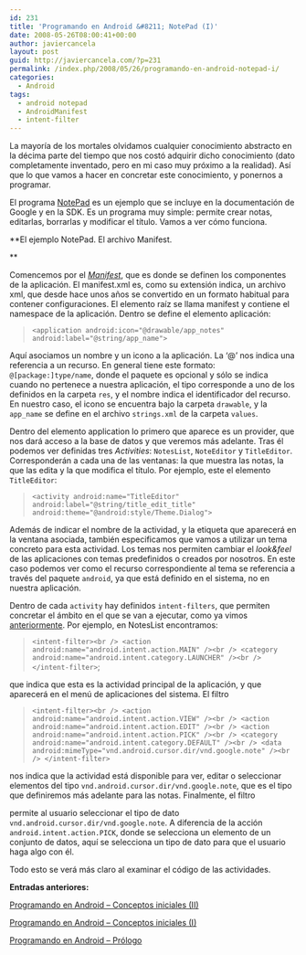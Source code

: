 ```yaml
---
id: 231
title: 'Programando en Android &#8211; NotePad (I)'
date: 2008-05-26T08:00:41+00:00
author: javiercancela
layout: post
guid: http://javiercancela.com/?p=231
permalink: /index.php/2008/05/26/programando-en-android-notepad-i/
categories:
  - Android
tags:
  - android notepad
  - AndroidManifest
  - intent-filter
---
```

La mayoría de los mortales olvidamos cualquier conocimiento abstracto en la décima parte del tiempo que nos costó adquirir dicho conocimiento (dato completamente inventado, pero en mi caso muy próximo a la realidad). Así que lo que vamos a hacer en concretar este conocimiento, y ponernos a programar.

El programa [NotePad](http://code.google.com/android/samples/NotePad/index.html) es un ejemplo que se incluye en la documentación de Google y en la SDK. Es un programa muy simple: permite crear notas, editarlas, borrarlas y modificar el título. Vamos a ver cómo funciona.

**El ejemplo NotePad. El archivo Manifest.
  
** 

Comencemos por el [_Manifest_](http://code.google.com/android/samples/NotePad/AndroidManifest.html "AndroidManifest.xml"), que es donde se definen los componentes de la aplicación. El manifest.xml es, como su extensión indica, un archivo xml, que desde hace unos años se convertido en un formato habitual para contener configuraciones. El elemento raíz se llama manifest y contiene el namespace de la aplicación. Dentro se define el elemento aplicación:

> `<application android:icon="@drawable/app_notes" android:label="@string/app_name">`

Aquí asociamos un nombre y un icono a la aplicación. La &#8216;@&#8217; nos indica una referencia a un recurso. En general tiene este formato: `@[package:]type/name`, donde el paquete es opcional y sólo se indica cuando no pertenece a nuestra aplicación, el tipo corresponde a uno de los definidos en la carpeta `res`, y el nombre indica el identificador del recurso.  En nuestro caso, el icono se encuentra bajo la carpeta `drawable`, y la `app_name` se define en el archivo `strings.xml` de la carpeta `values`.

Dentro del elemento application lo primero que aparece es un provider, que nos dará acceso a la base de datos y que veremos más adelante. Tras él podemos ver definidas tres _Activities_: `NotesList`, `NoteEditor` y `TitleEditor`. Corresponderán a cada una de las ventanas: la que muestra las notas, la que las edita y la que modifica el título. Por ejemplo, este el elemento `TitleEditor`:

> `<activity android:name="TitleEditor" android:label="@string/title_edit_title" android:theme="@android:style/Theme.Dialog">`

Además de indicar el nombre de la actividad, y la etiqueta que aparecerá en la ventana asociada, también especificamos que vamos a utilizar un tema concreto para esta actividad. Los temas nos permiten cambiar el _look&feel_ de las aplicaciones con temas predefinidos o creados por nosotros. En este caso podemos ver como el recurso correspondiente al tema se referencia a través del paquete `android`, ya que está definido en el sistema, no en nuestra aplicación.

Dentro de cada `activity` hay definidos `intent-filters`, que permiten concretar el ámbito en el que se van a ejecutar, como ya vimos [anteriormente](http://javiercancela.com/2008/05/19/programando-en-android-conceptos-iniciales-ii/ "Programando en Android - Conceptos iniciales (II)"). Por ejemplo, en NotesList encontramos:

> `<intent-filter><br />
<action android:name="android.intent.action.MAIN" /><br />
<category android:name="android.intent.category.LAUNCHER" /><br />
</intent-filter>`;

que indica que esta es la actividad principal de la aplicación, y que aparecerá en el menú de aplicaciones del sistema. El filtro

> `<intent-filter><br />
<action android:name="android.intent.action.VIEW" /><br />
<action android:name="android.intent.action.EDIT" /><br />
<action android:name="android.intent.action.PICK" /><br />
<category android:name="android.intent.category.DEFAULT" /><br />
<data android:mimeType="vnd.android.cursor.dir/vnd.google.note" /><br />
</intent-filter>`

nos indica que la actividad está disponible para ver, editar o seleccionar elementos del tipo `vnd.android.cursor.dir/vnd.google.note`, que es el tipo que definiremos más adelante para las notas. Finalmente, el filtro

> <intent-filter>
  
> <action android:name=&#8221;android.intent.action.GET_CONTENT&#8221; />
  
> <category android:name=&#8221;android.intent.category.DEFAULT&#8221; />
  
> <data android:mimeType=&#8221;vnd.android.cursor.item/vnd.google.note&#8221; />
  
> </intent-filter>

permite al usuario seleccionar el tipo de dato `vnd.android.cursor.dir/vnd.google.note`. A diferencia de la acción `android.intent.action.PICK`, donde se selecciona un elemento de un conjunto de datos, aquí se selecciona un tipo de dato para que el usuario haga algo con él.

Todo esto se verá más claro al examinar el código de las actividades.

**Entradas anteriores:**
  
[Programando en Android &#8211; Conceptos iniciales (II)](http://javiercancela.com/2008/05/19/programando-en-android-conceptos-iniciales-ii/)
  
[Programando en Android &#8211; Conceptos iniciales (I)](http://javiercancela.com/2008/05/12/programando-en-android-conceptos-iniciales-i/)
  
[Programando en Android &#8211; Prólogo](http://javiercancela.com/2008/05/06/programando-en-android-prologo/)
